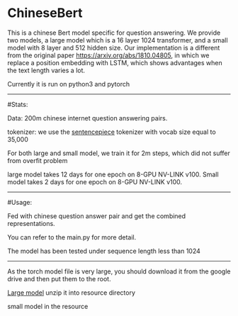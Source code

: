 # ChineseBert
This is a chinese Bert model specific for question answering. We provide two models, a large model which is a 16 layer 1024 transformer, and a small model with 8 layer and 512 hidden size. Our implementation is a different from the original paper https://arxiv.org/abs/1810.04805, in which we replace a position embedding with LSTM, which shows advantages when the text length varies a lot.

Currently it is run on python3 and pytorch

-------------------------------------

#Stats:

Data: 200m chinese internet question answering pairs.

tokenizer: we use the [sentencepiece](https://github.com/google/sentencepiece) tokenizer with vocab size equal to 35,000

For both large and small model, we train it for 2m steps, which did not suffer from overfit problem

large model takes 12 days for one epoch on 8-GPU NV-LINK v100.
Small model takes 2 days for one epoch on 8-GPU NV-LINK v100.

------------------------------------------
#Usage:

Fed with chinese question answer pair and get the combined representations.

You can refer to the main.py for more detail.

The model has been tested under sequence length less than 1024


------------------------------------

As the torch model file is very large, you should download it from the google drive and then put them to the root.

[Large model](https://drive.google.com/open?id=1H1b4G8a4plnZp762kmU4Sflo1OQ0kqVc)
unzip it into resource directory

small model in the resource

